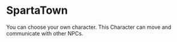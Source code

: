# SpartaTown
You can choose your own character. This Character can move and communicate with other NPCs.
